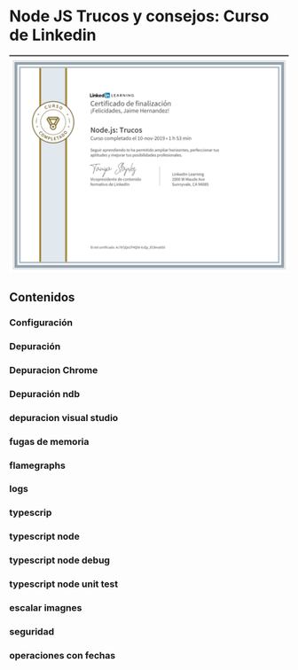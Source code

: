 # Node JS Trucos y consejos: Curso de Linkedin

![Certificado ](https://github.com/devjaime/linkedin_nodejs_trucos/blob/master/certificado/certificado.png)
## Contenidos

### Configuración

### Depuración

### Depuracion Chrome

### Depuración ndb

### depuracion visual studio

### fugas de memoria

### flamegraphs

### logs

### typescrip

### typescript node

### typescript node debug

### typescript node unit test

### escalar imagnes

### seguridad

### operaciones con fechas

